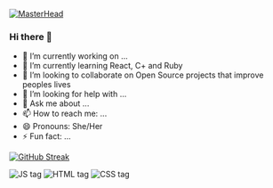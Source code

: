 [![MasterHead](https://www.northumberlandnationalpark.org.uk/wp-content/uploads/2017/05/Sycamore-Gap-star-trail-DT-1400x650.jpg)](https://github.com/CodeWordJava)

### Hi there 👋



- 🔭 I’m currently working on ...
- 🌱 I’m currently learning React, C+ and Ruby
- 👯 I’m looking to collaborate on Open Source projects that improve peoples lives
- 🤔 I’m looking for help with ...
- 💬 Ask me about ...
- 📫 How to reach me: ...
- 😄 Pronouns: She/Her
- ⚡ Fun fact: ...





[![GitHub Streak](http://github-readme-streak-stats.herokuapp.com?user=CodeWordJava&theme=tokyonight&hide_border=true&date_format=j%20M%5B%20Y%5D)](https://git.io/streak-stats)

![JS tag](https://img.shields.io/badge/JavaScript-323330?style=for-the-badge&logo=javascript&logoColor=F7DF1E)
![HTML tag](https://img.shields.io/badge/HTML5-E34F26?style=for-the-badge&logo=html5&logoColor=white)
![CSS tag](https://img.shields.io/badge/CSS3-1572B6?style=for-the-badge&logo=css3&logoColor=white)
